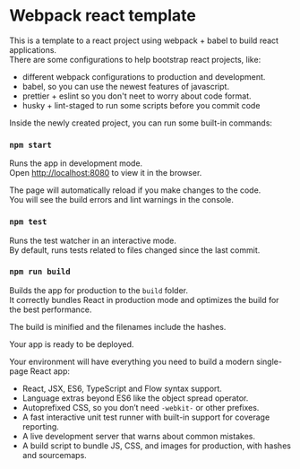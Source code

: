 # Webpack react template

This is a template to a react project using webpack + babel to build react applications.  
There are some configurations to help bootstrap react projects, like:
- different webpack configurations to production and development.
- babel, so you can use the newest features of javascript.
- prettier + eslint so you don't neet to worry about code format.
- husky + lint-staged to run some scripts before you commit code

Inside the newly created project, you can run some built-in commands:

### `npm start`

Runs the app in development mode.<br>
Open [http://localhost:8080](http://localhost:8080) to view it in the browser.

The page will automatically reload if you make changes to the code.<br>
You will see the build errors and lint warnings in the console.

### `npm test`

Runs the test watcher in an interactive mode.<br>
By default, runs tests related to files changed since the last commit.

### `npm run build`

Builds the app for production to the `build` folder.<br>
It correctly bundles React in production mode and optimizes the build for the best performance.

The build is minified and the filenames include the hashes.<br>

Your app is ready to be deployed.


Your environment will have everything you need to build a modern single-page React app:

- React, JSX, ES6, TypeScript and Flow syntax support.
- Language extras beyond ES6 like the object spread operator.
- Autoprefixed CSS, so you don’t need `-webkit-` or other prefixes.
- A fast interactive unit test runner with built-in support for coverage reporting.
- A live development server that warns about common mistakes.
- A build script to bundle JS, CSS, and images for production, with hashes and sourcemaps.